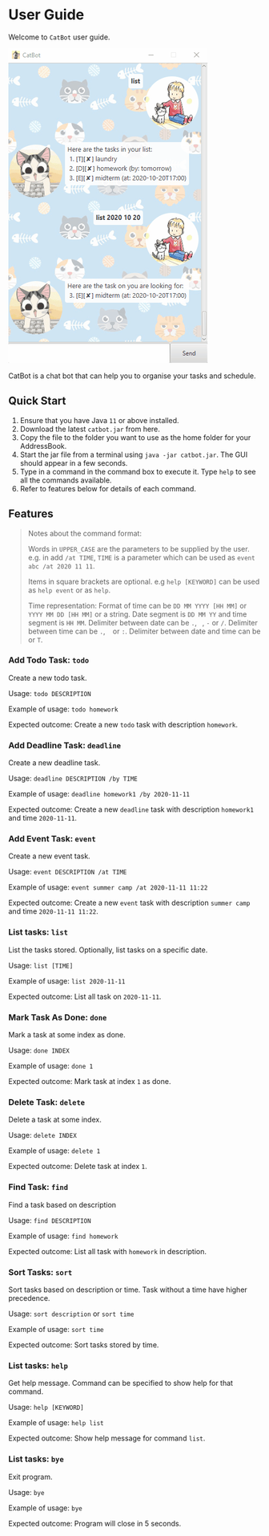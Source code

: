 # User Guide

Welcome to `CatBot` user guide. 

![Image of CatBot](https://github.com/luo-git/ip/raw/master/docs/catbot.gif)

CatBot is a chat bot that can help you to organise your tasks and schedule.

## Quick Start

1. Ensure that you have Java `11` or above installed.
2. Download the latest `catbot.jar` from here.
3. Copy the file to the folder you want to use as the home folder for your AddressBook.
4. Start the jar file from a terminal using `java -jar catbot.jar`. The GUI should appear in a few seconds.
5. Type in a command in the command box to execute it. Type `help` to see all the commands available.
6. Refer to features below for details of each command.

## Features

> Notes about the command format:
>
> Words in `UPPER_CASE` are the parameters to be supplied by the user.
> e.g. in add `/at TIME`, `TIME` is a parameter which can be used as `event abc /at 2020 11 11`.
>
> Items in square brackets are optional.
> e.g `help [KEYWORD]` can be used as `help event` or as `help`.
> 
> Time representation:
> Format of time can be `DD MM YYYY [HH MM]` or `YYYY MM DD [HH MM]` or a string. 
> Date segment is `DD MM YY` and time segment is `HH MM`.
> Delimiter between date can be `.`, ` `, `-` or `/`.
> Delimiter between time can be `.`, ` ` or `:`.
> Delimiter between date and time can be ` ` or `T`.

### Add Todo Task: `todo`
Create a new todo task.

Usage: `todo DESCRIPTION`

Example of usage: `todo homework`

Expected outcome: Create a new `todo` task with description `homework`.

### Add Deadline Task: `deadline`
Create a new deadline task.

Usage: `deadline DESCRIPTION /by TIME`

Example of usage: `deadline homework1 /by 2020-11-11`

Expected outcome: Create a new `deadline` task with description `homework1` and time `2020-11-11`.

### Add Event Task: `event`
Create a new event task.

Usage: `event DESCRIPTION /at TIME`

Example of usage: `event summer camp /at 2020-11-11 11:22`

Expected outcome: Create a new `event` task with description `summer camp` and time `2020-11-11 11:22`.

### List tasks: `list`
List the tasks stored. Optionally, list tasks on a specific date.

Usage: `list [TIME]`

Example of usage: `list 2020-11-11`

Expected outcome: List all task on `2020-11-11`.

### Mark Task As Done: `done`
Mark a task at some index as done.

Usage: `done INDEX`

Example of usage: `done 1`

Expected outcome: Mark task at index `1` as done.

### Delete Task: `delete`
Delete a task at some index.

Usage: `delete INDEX`

Example of usage: `delete 1`

Expected outcome: Delete task at index `1`.

### Find Task: `find`
Find a task based on description

Usage: `find DESCRIPTION`

Example of usage: `find homework`

Expected outcome: List all task with `homework` in description.

### Sort Tasks: `sort`
Sort tasks based on description or time.
Task without a time have higher precedence.

Usage: `sort description` or `sort time`

Example of usage: `sort time`

Expected outcome: Sort tasks stored by time.

### List tasks: `help`
Get help message. Command can be specified to show help for that command.

Usage: `help [KEYWORD]`

Example of usage: `help list`

Expected outcome: Show help message for command `list`.

### List tasks: `bye`
Exit program.

Usage: `bye`

Example of usage: `bye`

Expected outcome: Program will close in 5 seconds.

